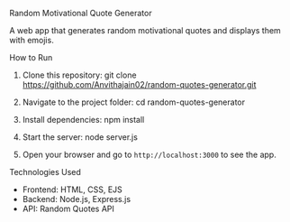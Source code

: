 
 Random Motivational Quote Generator

A web app that generates random motivational quotes and displays them with emojis.

 How to Run

1. Clone this repository:
     git clone https://github.com/Anvithajain02/random-quotes-generator.git
  

2. Navigate to the project folder:
   cd random-quotes-generator

3. Install dependencies:
   npm install
  

5. Start the server:
   node server.js
 

6. Open your browser and go to `http://localhost:3000` to see the app.

 Technologies Used
- Frontend: HTML, CSS, EJS
- Backend: Node.js, Express.js
- API: Random Quotes API

